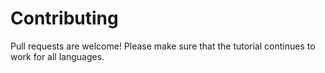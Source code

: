 # Contributing

Pull requests are welcome! Please make sure that the tutorial continues to work for all languages.
